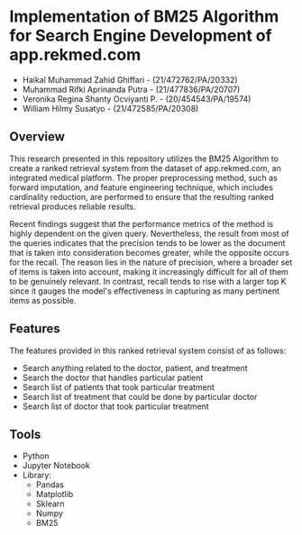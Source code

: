 # Implementation of BM25 Algorithm for Search Engine Development of app.rekmed.com

* Haikal Muhammad Zahid Ghiffari - (21/472762/PA/20332)
* Muhammad Rifki Aprinanda Putra - (21/477836/PA/20707)
* Veronika Regina Shanty Ocviyanti P. - (20/454543/PA/19574)
* William Hilmy Susatyo - (21/472585/PA/20308)


## Overview
This research presented in this repository utilizes the BM25 Algorithm to create a ranked retrieval system from the dataset of app.rekmed.com, an integrated medical platform. The proper preprocessing method, such as forward imputation, and feature engineering technique, which includes cardinality reduction, are performed to ensure that the resulting ranked retrieval produces reliable results. 

Recent findings suggest that the performance metrics of the method is highly dependent on the given query. Nevertheless, the result from most of the queries indicates that the precision tends to be lower as the document that is taken into consideration becomes greater, while the opposite occurs for the recall. The reason lies in the nature of precision, where a broader set of items is taken into account, making it increasingly difficult for all of them to be genuinely relevant. In contrast, recall tends to rise with a larger top K since it gauges the model's effectiveness in capturing as many pertinent items as possible.



## Features
The features provided in this ranked retrieval system consist of as follows:
- Search anything related to the doctor, patient, and treatment
- Search the doctor that handles particular patient
- Search list of patients that took particular treatment
- Search list of treatment that could be done by particular doctor
- Search list of doctor that took particular treatment

## Tools
- Python
- Jupyter Notebook
- Library:
  * Pandas
  * Matplotlib
  * Sklearn
  * Numpy
  * BM25
